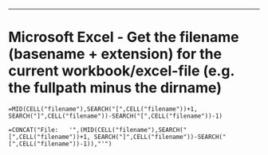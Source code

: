 
***
# Microsoft Excel - Get the filename (basename + extension) for the current workbook/excel-file (e.g. the fullpath minus the dirname)

```excel
=MID(CELL("filename"),SEARCH("[",CELL("filename"))+1, SEARCH("]",CELL("filename"))-SEARCH("[",CELL("filename"))-1)
```

```excel
=CONCAT("File:   '",(MID(CELL("filename"),SEARCH("[",CELL("filename"))+1, SEARCH("]",CELL("filename"))-SEARCH("[",CELL("filename"))-1)),"'")
```
